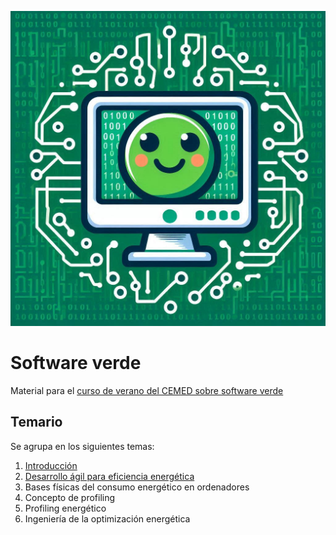 ![Software verde](img/green-software.jpeg)

# Software verde

Material para el [curso de verano del CEMED sobre software
verde](https://cemed.ugr.es/curso/24al01/)

## Temario

Se agrupa en los siguientes temas:

1. [Introducción](preso/intro.html)
1. [Desarrollo ágil para eficiencia energética](preso/ágil.html)
2. Bases físicas del consumo energético en ordenadores
3. Concepto de profiling
4. Profiling energético
5. Ingeniería de la optimización energética

